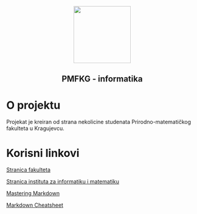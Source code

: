 <p align="center"><a href="https://www.pmf.kg.ac.rs"><img src="https://raw.githubusercontent.com/TodorovicSrdjan/PMFKG/master/pmflogo.gif" width="150"></a></p> 
<h2 align="center"><b>PMFKG - informatika</b></h2>

# O projektu
Projekat je kreiran od strana nekolicine studenata Prirodno-matematičkog fakulteta u Kragujevcu. 

# Korisni linkovi
[Stranica fakulteta](https://www.pmf.kg.ac.rs/)

[Stranica instituta za informatiku i matematiku](https://imi.pmf.kg.ac.rs/)

[Mastering Markdown](https://guides.github.com/features/mastering-markdown/)

[Markdown Cheatsheet](https://github.com/adam-p/markdown-here/wiki/Markdown-Cheatsheet)
